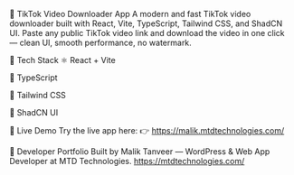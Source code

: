 🎥 TikTok Video Downloader App
A modern and fast TikTok video downloader built with React, Vite, TypeScript, Tailwind CSS, and ShadCN UI. Paste any public TikTok video link and download the video in one click — clean UI, smooth performance, no watermark.

🚀 Tech Stack
⚛️ React + Vite

🧠 TypeScript

🎨 Tailwind CSS

🧩 ShadCN UI

🔗 Live Demo
Try the live app here:
👉 https://malik.mtdtechnologies.com/

💼 Developer Portfolio
Built by Malik Tanveer — WordPress & Web App Developer at MTD Technologies.
https://mtdtechnologies.com/
